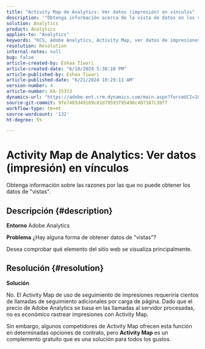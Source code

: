 ```yaml
---
title: "Activity Map de Analytics: Ver datos (impresión) en vínculos"
description: '"Obtenga información acerca de la vista de datos en los vínculos".'
solution: Analytics
product: Analytics
applies-to: "Analytics"
keywords: "KCS, Adobe Analytics, Activity Map, ver datos de impresiones, vínculos, vistas"
resolution: Resolution
internal-notes: null
bug: false
article-created-by: Eshaa Tiwari
article-created-date: "6/10/2024 5:38:10 PM"
article-published-by: Eshaa Tiwari
article-published-date: "6/21/2024 10:29:11 AM"
version-number: 4
article-number: KA-15373
dynamics-url: "https://adobe-ent.crm.dynamics.com/main.aspx?forceUCI=1&pagetype=entityrecord&etn=knowledgearticle&id=6594aa2e-5027-ef11-840a-00224803cdc1"
source-git-commit: 9fe7485d49169c81d79593f95496c407387c3bff
workflow-type: tm+mt
source-wordcount: '132'
ht-degree: 5%

---
```


# Activity Map de Analytics: Ver datos (impresión) en vínculos


Obtenga información sobre las razones por las que no puede obtener los datos de &quot;vistas&quot;.

## Descripción {#description}


<b>Entorno</b>
Adobe Analytics

<b>Problema</b>
¿Hay alguna forma de obtener datos de &quot;vistas&quot;?

Desea comprobar qué elemento del sitio web se visualiza principalmente.


## Resolución {#resolution}


<b>Solución</b>

No. El Activity Map de uso de seguimiento de impresiones requeriría cientos de llamadas de seguimiento adicionales por carga de página. Dado que el precio de Adobe Analytics se basa en las llamadas al servidor procesadas, no es económico rastrear impresiones con Activity Map.

Sin embargo, algunos competidores de Activity Map ofrecen esta función en determinadas opciones de contrato, pero <b>Activity Map</b> es un complemento gratuito que es una solución para todos los gustos.
